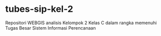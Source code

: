 # tubes-sip-kel-2
Repositori WEBGIS analisis Kelompok 2 Kelas C dalam rangka memenuhi Tugas Besar Sistem Informasi Perencanaan

